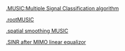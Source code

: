 <head>
  <script type="text/javascript" async
    src="https://cdnjs.cloudflare.com/ajax/libs/mathjax/2.7.7/MathJax.js?config=TeX-MML-AM_CHTML">
  </script>

  <!-- Google tag (gtag.js) -->
  <script async src="https://www.googletagmanager.com/gtag/js?id=G-V3E68S0VG4"></script>
  <script>
    window.dataLayer = window.dataLayer || [];
    function gtag(){dataLayer.push(arguments);}
    gtag('js', new Date());
  
    gtag('config', 'G-V3E68S0VG4');
  </script>
</head>


[.MUSIC:Multiple Signal Classification algorithm](/MUSIC-Multiple-Signal-Classification.html) 

[.rootMUSIC](/rootMUSIC.html) 

[.spatial smoothing MUSIC](/spatial_smoothing_MUSIC.html) 

[.SINR after MIMO linear equalizor](/SINR_linear_MIMO_equalizer.html) 
